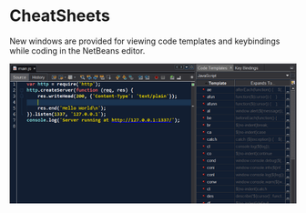 # CheatSheets

<p>New windows are provided for viewing code templates
 and keybindings while coding in the NetBeans editor.</p> 

<img src="pics/81-cheat-sheets-1.png"/>

